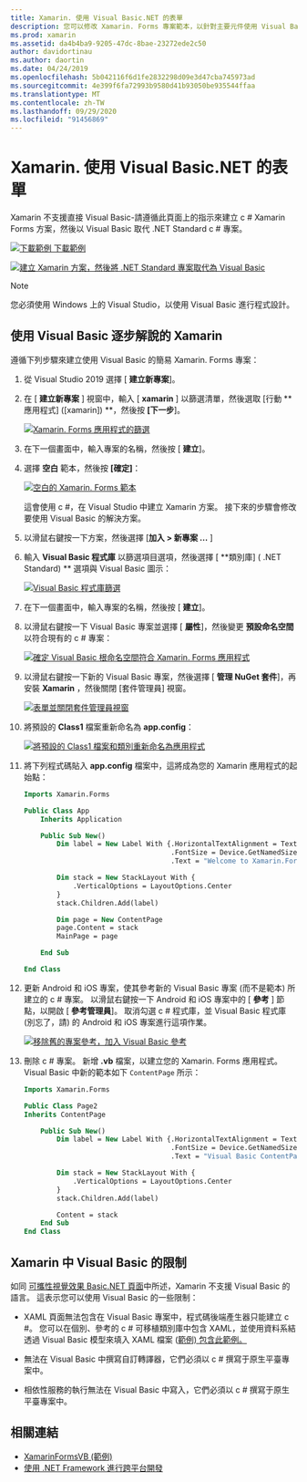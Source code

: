 ```yaml
---
title: Xamarin. 使用 Visual Basic.NET 的表單
description: 您可以修改 Xamarin. Forms 專案範本，以針對主要元件使用 Visual Basic，有效率地讓您使用 VB.NET 建立跨平臺行動應用程式。
ms.prod: xamarin
ms.assetid: da4b4ba9-9205-47dc-8bae-23272ede2c50
author: davidortinau
ms.author: daortin
ms.date: 04/24/2019
ms.openlocfilehash: 5b042116f6d1fe2832298d09e3d47cba745973ad
ms.sourcegitcommit: 4e399f6fa72993b9580d41b93050be935544ffaa
ms.translationtype: MT
ms.contentlocale: zh-TW
ms.lasthandoff: 09/29/2020
ms.locfileid: "91456869"
---
```

# <a name="xamarinforms-using-visual-basicnet"></a>Xamarin. 使用 Visual Basic.NET 的表單

Xamarin 不支援直接 Visual Basic-請遵循此頁面上的指示來建立 c # Xamarin Forms 方案，然後以 Visual Basic 取代 .NET Standard c # 專案。

[![下載範例](~/media/shared/download.png) 下載範例](https://docs.microsoft.com/samples/xamarin/mobile-samples/visualbasic-xamarinformsvb/)

[![建立 Xamarin 方案，然後將 .NET Standard 專案取代為 Visual Basic](xamarin-forms-images/hero-sml.png)](xamarin-forms-images/hero.png#lightbox)

> [!NOTE]
> 您必須使用 Windows 上的 Visual Studio，以使用 Visual Basic 進行程式設計。

## <a name="xamarinforms-with-visual-basic-walkthrough"></a>使用 Visual Basic 逐步解說的 Xamarin

遵循下列步驟來建立使用 Visual Basic 的簡易 Xamarin. Forms 專案：

1. 從 Visual Studio 2019 選擇 [ **建立新專案**]。

2. 在 [ **建立新專案** ] 視窗中，輸入 [ **xamarin** ] 以篩選清單，然後選取 [行動 **應用程式] ([xamarin]) **，然後按 **[下一步**]。

    [![Xamarin. Forms 應用程式的篩選](xamarin-forms-images/02-sml.png)](xamarin-forms-images/02.png#lightbox)

3. 在下一個畫面中，輸入專案的名稱，然後按 [ **建立**]。

4. 選擇 **空白** 範本，然後按 **[確定]**：

    [![空白的 Xamarin. Forms 範本](xamarin-forms-images/04-sml.png)](xamarin-forms-images/04.png#lightbox)

    這會使用 c #，在 Visual Studio 中建立 Xamarin 方案。 接下來的步驟會修改要使用 Visual Basic 的解決方案。

5. 以滑鼠右鍵按一下方案，然後選擇 [**加入 > 新專案 ...** ]

6. 輸入 **Visual Basic 程式庫** 以篩選項目選項，然後選擇 [ **類別庫] ( .NET Standard) ** 選項與 Visual Basic 圖示：

    [![Visual Basic 程式庫篩選](xamarin-forms-images/06-sml.png)](xamarin-forms-images/06.png#lightbox)

7. 在下一個畫面中，輸入專案的名稱，然後按 [ **建立**]。

8. 以滑鼠右鍵按一下 Visual Basic 專案並選擇 [ **屬性**]，然後變更 **預設命名空間** 以符合現有的 c # 專案：

    [![確定 Visual Basic 根命名空間符合 Xamarin. Forms 應用程式](xamarin-forms-images/07a-sml.png)](xamarin-forms-images/07a.png#lightbox)

9. 以滑鼠右鍵按一下新的 Visual Basic 專案，然後選擇 [ **管理 NuGet 套件**]，再安裝 **Xamarin** ，然後關閉 [套件管理員] 視窗。

    [![表單並關閉套件管理員視窗](xamarin-forms-images/07b-sml.png)](xamarin-forms-images/07b.png#lightbox)

10. 將預設的 **Class1** 檔案重新命名為 **app.config**：

    [![將預設的 Class1 檔案和類別重新命名為應用程式](xamarin-forms-images/08.png)](xamarin-forms-images/08.png#lightbox)

11. 將下列程式碼貼入 **app.config** 檔案中，這將成為您的 Xamarin 應用程式的起始點：

    ```vb
    Imports Xamarin.Forms

    Public Class App
        Inherits Application

        Public Sub New()
            Dim label = New Label With {.HorizontalTextAlignment = TextAlignment.Center,
                                        .FontSize = Device.GetNamedSize(NamedSize.Medium, GetType(Label)),
                                        .Text = "Welcome to Xamarin.Forms with Visual Basic.NET"}

            Dim stack = New StackLayout With {
                .VerticalOptions = LayoutOptions.Center
            }
            stack.Children.Add(label)

            Dim page = New ContentPage
            page.Content = stack
            MainPage = page

        End Sub

    End Class
    ```

12. 更新 Android 和 iOS 專案，使其參考新的 Visual Basic 專案 (而不是範本) 所建立的 c # 專案。
以滑鼠右鍵按一下 Android 和 iOS 專案中的 [ **參考** ] 節點，以開啟 [ **參考管理員**]。 取消勾選 c # 程式庫，並 Visual Basic 程式庫 (別忘了，請) 的 Android 和 iOS 專案進行這項作業。

    [![移除舊的專案參考，加入 Visual Basic 參考](xamarin-forms-images/10-sml.png)](xamarin-forms-images/10.png#lightbox)

13. 刪除 c # 專案。 新增 **.vb** 檔案，以建立您的 Xamarin. Forms 應用程式。 Visual Basic 中新的範本如下 `ContentPage` 所示：

    ```vb
    Imports Xamarin.Forms

    Public Class Page2
    Inherits ContentPage

        Public Sub New()
            Dim label = New Label With {.HorizontalTextAlignment = TextAlignment.Center,
                                        .FontSize = Device.GetNamedSize(NamedSize.Medium, GetType(Label)),
                                        .Text = "Visual Basic ContentPage"}

            Dim stack = New StackLayout With {
                .VerticalOptions = LayoutOptions.Center
            }
            stack.Children.Add(label)

            Content = stack
        End Sub
    End Class
    ```

## <a name="limitations-of-visual-basic-in-xamarinforms"></a>Xamarin 中 Visual Basic 的限制

如同 [可攜性視覺效果 Basic.NET 頁面](~/cross-platform/platform/visual-basic/index.md)中所述，Xamarin 不支援 Visual Basic 的語言。 這表示您可以使用 Visual Basic 的一些限制：

- XAML 頁面無法包含在 Visual Basic 專案中，程式碼後端產生器只能建立 c #。 您可以在個別、參考的 c # 可移植類別庫中包含 XAML，並使用資料系結透過 Visual Basic 模型來填入 XAML 檔案 ([範例) 包含此範例。](https://github.com/xamarin/mobile-samples/tree/master/VisualBasic/XamarinFormsVB)

- 無法在 Visual Basic 中撰寫自訂轉譯器，它們必須以 c # 撰寫于原生平臺專案中。

- 相依性服務的執行無法在 Visual Basic 中寫入，它們必須以 c # 撰寫于原生平臺專案中。

## <a name="related-links"></a>相關連結

- [XamarinFormsVB (範例) ](/samples/xamarin/mobile-samples/visualbasic-xamarinformsvb/)
- [使用 .NET Framework 進行跨平台開發](/dotnet/standard/cross-platform/)